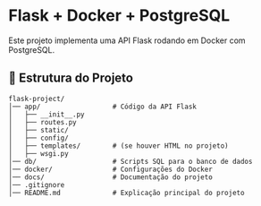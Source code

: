 # Flask + Docker + PostgreSQL

Este projeto implementa uma API Flask rodando em Docker com PostgreSQL.

## 📌 Estrutura do Projeto

```
flask-project/
│── app/                  # Código da API Flask
│   ├── __init__.py
│   ├── routes.py
│   ├── static/
│   ├── config/
│   ├── templates/        # (se houver HTML no projeto)
│   ├── wsgi.py
│── db/                   # Scripts SQL para o banco de dados
│── docker/               # Configurações do Docker
│── docs/                 # Documentação do projeto
│── .gitignore
│── README.md             # Explicação principal do projeto
```
